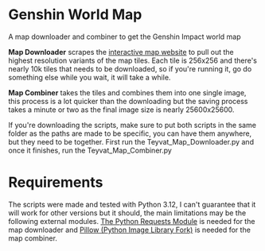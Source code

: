 # Genshin World Map
A map downloader and combiner to get the Genshin Impact world map

**Map Downloader** scrapes the [interactive map website](https://genshin-impact-map.appsample.com/#) to pull out the highest resolution variants of the map tiles. Each tile is 256x256 and there's nearly 10k tiles that needs to be downloaded, so if you're running it, go do something else while you wait, it will take a while. 

**Map Combiner** takes the tiles and combines them into one single image, this process is a lot quicker than the downloading but the saving process takes a minute or two as the final image size is nearly 25600x25600.

If you're downloading the scripts, make sure to put both scripts in the same folder as the paths are made to be specific, you can have them anywhere, but they need to be together. First run the Teyvat_Map_Downloader.py and once it finishes, run the Teyvat_Map_Combiner.py

# Requirements 
The scripts were made and tested with Python 3.12, I can't guarantee that it will work for other versions but it should, the main limitations may be the following external modules.
[The Python Requests Module](https://pypi.org/project/requests/) is needed for the map downloader and [Pillow (Python Image Library Fork)](https://pillow.readthedocs.io/en/stable/installation.html) is needed for the map combiner.
